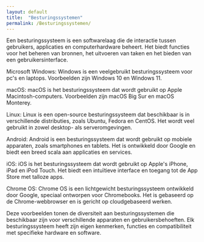 ```yaml
---
layout: default
title:  "Besturingssystemen"
permalink: /Besturingssystemen/
---
```

Een besturingssysteem is een softwarelaag die de interactie tussen gebruikers, applicaties en computerhardware beheert. Het biedt functies voor het beheren van bronnen, het uitvoeren van taken en het bieden van een gebruikersinterface.

Microsoft Windows: Windows is een veelgebruikt besturingssysteem voor pc's en laptops. Voorbeelden zijn Windows 10 en Windows 11.

macOS: macOS is het besturingssysteem dat wordt gebruikt op Apple Macintosh-computers. Voorbeelden zijn macOS Big Sur en macOS Monterey.

Linux: Linux is een open-source besturingssysteem dat beschikbaar is in verschillende distributies, zoals Ubuntu, Fedora en CentOS. Het wordt veel gebruikt in zowel desktop- als serveromgevingen.

Android: Android is een besturingssysteem dat wordt gebruikt op mobiele apparaten, zoals smartphones en tablets. Het is ontwikkeld door Google en biedt een breed scala aan applicaties en services.

iOS: iOS is het besturingssysteem dat wordt gebruikt op Apple's iPhone, iPad en iPod Touch. Het biedt een intuïtieve interface en toegang tot de App Store met talloze apps.

Chrome OS: Chrome OS is een lichtgewicht besturingssysteem ontwikkeld door Google, speciaal ontworpen voor Chromebooks. Het is gebaseerd op de Chrome-webbrowser en is gericht op cloudgebaseerd werken.

Deze voorbeelden tonen de diversiteit aan besturingssystemen die beschikbaar zijn voor verschillende apparaten en gebruikersbehoeften. Elk besturingssysteem heeft zijn eigen kenmerken, functies en compatibiliteit met specifieke hardware en software.